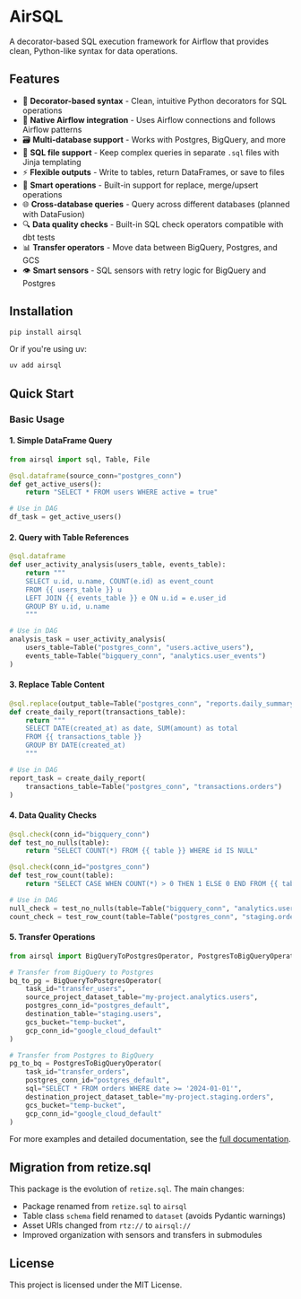 # AirSQL

A decorator-based SQL execution framework for Airflow that provides clean, Python-like syntax for data operations.

## Features

- 🎯 **Decorator-based syntax** - Clean, intuitive Python decorators for SQL operations
- 🔗 **Native Airflow integration** - Uses Airflow connections and follows Airflow patterns
- 🗃️ **Multi-database support** - Works with Postgres, BigQuery, and more
- 📄 **SQL file support** - Keep complex queries in separate `.sql` files with Jinja templating
- ⚡ **Flexible outputs** - Write to tables, return DataFrames, or save to files
- 🔄 **Smart operations** - Built-in support for replace, merge/upsert operations
- 🌐 **Cross-database queries** - Query across different databases (planned with DataFusion)
- 🔍 **Data quality checks** - Built-in SQL check operators compatible with dbt tests
- 📊 **Transfer operators** - Move data between BigQuery, Postgres, and GCS
- 👁️ **Smart sensors** - SQL sensors with retry logic for BigQuery and Postgres

## Installation

```bash
pip install airsql
```

Or if you're using uv:

```bash
uv add airsql
```

## Quick Start

### Basic Usage

#### 1. Simple DataFrame Query

```python
from airsql import sql, Table, File

@sql.dataframe(source_conn="postgres_conn")
def get_active_users():
    return "SELECT * FROM users WHERE active = true"

# Use in DAG
df_task = get_active_users()
```

#### 2. Query with Table References

```python
@sql.dataframe
def user_activity_analysis(users_table, events_table):
    return """
    SELECT u.id, u.name, COUNT(e.id) as event_count
    FROM {{ users_table }} u
    LEFT JOIN {{ events_table }} e ON u.id = e.user_id
    GROUP BY u.id, u.name
    """

# Use in DAG
analysis_task = user_activity_analysis(
    users_table=Table("postgres_conn", "users.active_users"),
    events_table=Table("bigquery_conn", "analytics.user_events")
)
```

#### 3. Replace Table Content

```python
@sql.replace(output_table=Table("postgres_conn", "reports.daily_summary"))
def create_daily_report(transactions_table):
    return """
    SELECT DATE(created_at) as date, SUM(amount) as total
    FROM {{ transactions_table }}
    GROUP BY DATE(created_at)
    """

# Use in DAG
report_task = create_daily_report(
    transactions_table=Table("postgres_conn", "transactions.orders")
)
```

#### 4. Data Quality Checks

```python
@sql.check(conn_id="bigquery_conn")
def test_no_nulls(table):
    return "SELECT COUNT(*) FROM {{ table }} WHERE id IS NULL"

@sql.check(conn_id="postgres_conn")
def test_row_count(table):
    return "SELECT CASE WHEN COUNT(*) > 0 THEN 1 ELSE 0 END FROM {{ table }}"

# Use in DAG
null_check = test_no_nulls(table=Table("bigquery_conn", "analytics.users"))
count_check = test_row_count(table=Table("postgres_conn", "staging.orders"))
```

#### 5. Transfer Operations

```python
from airsql import BigQueryToPostgresOperator, PostgresToBigQueryOperator

# Transfer from BigQuery to Postgres
bq_to_pg = BigQueryToPostgresOperator(
    task_id="transfer_users",
    source_project_dataset_table="my-project.analytics.users",
    postgres_conn_id="postgres_default",
    destination_table="staging.users",
    gcs_bucket="temp-bucket",
    gcp_conn_id="google_cloud_default"
)

# Transfer from Postgres to BigQuery
pg_to_bq = PostgresToBigQueryOperator(
    task_id="transfer_orders",
    postgres_conn_id="postgres_default",
    sql="SELECT * FROM orders WHERE date >= '2024-01-01'",
    destination_project_dataset_table="my-project.staging.orders",
    gcs_bucket="temp-bucket",
    gcp_conn_id="google_cloud_default"
)
```

For more examples and detailed documentation, see the [full documentation](src/airsql/).

## Migration from retize.sql

This package is the evolution of `retize.sql`. The main changes:
- Package renamed from `retize.sql` to `airsql`
- Table class `schema` field renamed to `dataset` (avoids Pydantic warnings)
- Asset URIs changed from `rtz://` to `airsql://`
- Improved organization with sensors and transfers in submodules

## License

This project is licensed under the MIT License.